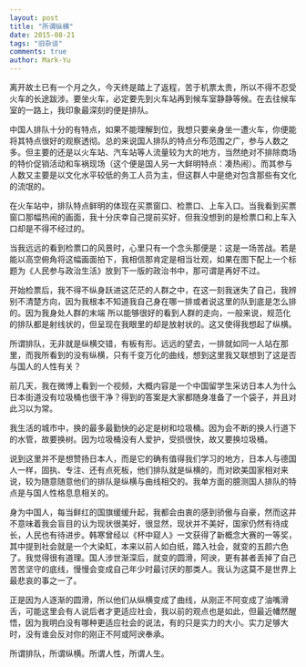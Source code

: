 ```yaml
---
layout: post
title: "所谓纵横"
date: 2015-08-21
tags: "旧杂谈"
comments: true
author: Mark-Yu
---
```


离开故土已有一个月之久，今天终是踏上了返程，苦于机票太贵，所以不得不忍受火车的长途跋涉。要坐火车，必定要先到火车站再到候车室静静等候。在去往候车室的一路上，我印象最深刻的便是排队。

中国人排队十分的有特点，如果不能理解到位，我想只要亲身坐一遭火车，你便能将其特点很好的观察透彻。总的来说国人排队的特点分布范围之广，参与人数之多。但主要的还是以火车站、汽车站等人流量较为大的地方，当然绝对不排除商场的特价促销活动和车祸现场（这个便是国人另一大鲜明特点：凑热闹）。而其参与人数又主要是以文化水平较低的务工人员为主，但这群人中是绝对包含那些有文化的流氓的。

在火车站中，排队特点鲜明的体现在买票窗口、检票口、上车入口。当我看到买票窗口那幅热闹的画面，我十分庆幸自己提前买好，但我没想到的是检票口和上车入口却是不得不经过的。

当我远远的看到检票口的风景时，心里只有一个念头那便是：这是一场苦战。若是能以高空俯角将这幅画面拍下，我相信那肯定是相当壮观，如果在图下配上一个标题为《人民参与政治生活》放到下一版的政治书中，那可谓是再好不过。

开始检票后，我不得不纵身跃进这茫茫的人群之中，在这一刻我迷失了自己，我辨别不清楚方向，因为我根本不知道我自己身在哪一排或者说这里的队到底是怎么排的。因为我身处人群的末端 所以能够很好的看到人群的走向，一般来说，规范化的排队都是射线状的，但呈现在我眼里的却是放射状的。这又使得我想起了纵横。

所谓排队，无非就是纵横交错，有板有形。远远的望去，一排就如同一人站在那里，而我所看到的没有纵横，只有千变万化的曲线，想到这里我又联想到了这是否与国人的人性有关？

前几天，我在微博上看到一个视频，大概内容是一个中国留学生采访日本人为什么日本街道没有垃圾桶也很干净？得到的答案是大家都随身准备了一个袋子，并且对此习以为常。

我生活的城市中，换的最多最勤快的必定是树和垃圾桶。因为会不断的换人行道下的水管，故要换树。因为垃圾桶没有人爱护，受损很快，故又要换垃圾桶。

说到这里并不是想赞扬日本人，而是它的确有值得我们学习的地方，日本人与德国人一样，固执、专注、还有点死板，他们排队就是纵横的，而对欧美国家相对来说，较为随意随意他们的排队是纵横与曲线相交的。我单方面的臆测国人排队的特点是与国人性格息息相关的。

身为中国人，每当鲜红的国旗缓缓升起，我都会由衷的感到骄傲与自豪，然而这并不意味着我会盲目的认为现状很美好，很显然，现状并不美好，国家仍然有待成长，人民也有待进步。韩寒曾经以《杯中窥人》一文获得了新概念大赛的一等奖，其中提到社会就是一个大染缸，本来以前人如白纸，踏入社会，就变的五颜六色了。我觉得很有道理。国人涉世渐深后，就变的圆滑，阿谀，更有甚者丢掉了自己苦苦坚守的底线，慢慢会变成自己年少时最讨厌的那类人。我认为这莫不是世界上最悲哀的事之一了。

正是因为人逐渐的圆滑，所以他们从纵横变成了曲线，从刚正不阿变成了油嘴滑舌，可能这里会有人说后者才更适应社会，我以前的观点也是如此，但最近幡然醒悟，因为我明白没有哪种更适应社会的说法，有的只是实力的大小。实力足够大时，没有谁会反对你的刚正不阿或阿谀奉承。

所谓排队，所谓纵横。所谓人性，所谓人生。